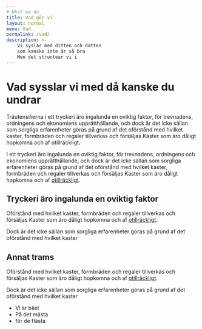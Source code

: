 ```yaml
---
# What we do
title: Vad gör vi
layout: normal
menu: Vad
permalink: /vad/
description: >-
    Vi syslar med ditten och datten
    som kanske inte är så bra
    Men det struntear vi i
---
```


# Vad sysslar vi med då kanske du undrar
Träutensilierna i ett tryckeri äro ingalunda en oviktig faktor, för trevnadens, ordningens och ekonomiens upprätthållande, och dock är det icke sällan som sorgliga erfarenheter göras på grund af det oförstånd med hvilket kaster, formbräden och regaler tillverkas och försäljas Kaster som äro dåligt hopkomna och af otillräckligt.

I ett tryckeri äro ingalunda en oviktig faktor, för trevnadens, ordningens och ekonomiens upprätthållande, och dock är det icke sällan som sorgliga erfarenheter göras på grund af det oförstånd med hvilket kaster, formbräden och regaler tillverkas och försäljas Kaster som äro dåligt hopkomna och af [otillräckligt](https://jekyllrb.com/).

## Tryckeri äro ingalunda en oviktig faktor
Oförstånd med hvilket kaster, formbräden och regaler tillverkas och försäljas Kaster som äro dåligt hopkomna och af [otillräckligt](https://jekyllrb.com/).

Dock är det icke sällan som sorgliga erfarenheter göras på grund af det oförstånd med hvilket kaster

## Annat trams
Oförstånd med hvilket kaster, formbräden och regaler tillverkas och försäljas Kaster som äro dåligt hopkomna och af [otillräckligt](https://jekyllrb.com/).

Dock är det icke sällan som sorgliga erfarenheter göras på grund af det oförstånd med hvilket kaster

- Vi är bäst
- På det mästa
- för de flästa